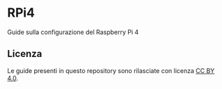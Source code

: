 # RPi4
Guide sulla configurazione del Raspberry Pi 4

## Licenza
Le guide presenti in questo repository sono rilasciate con licenza [CC BY 4.0](https://creativecommons.org/licenses/by/4.0/).
